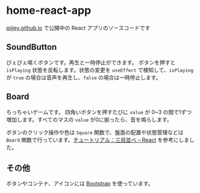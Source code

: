 # home-react-app
[piijey.github.io](https://piijey.github.io/) で公開中の React アプリのソースコードです

## SoundButton
ぴぇぴぇ鳴くボタンです。再生と一時停止ができます。
ボタンを押すと `isPlaying` 状態を反転します。状態の変更を `useEffect` で検知して、`isPlaying` が `true` の場合は音声を再生し、`false` の場合は一時停止します。

## Board
ちっちゃいゲームです。
四角いボタンを押すたびに `value` が 0~3 の間で1ずつ増加します。すべてのマスの `value` が0に揃ったら、音を鳴らします。

ボタンのクリック操作や色は `Square` 関数で、盤面の配置や状態管理などは `Board` 関数で行っています。[チュートリアル：三目並べ – React](https://ja.react.dev/learn/tutorial-tic-tac-toe) を参考にしました。

## その他
ボタンやコンテナ、アイコンには [Bootstrap](https://getbootstrap.jp/) を使っています。
